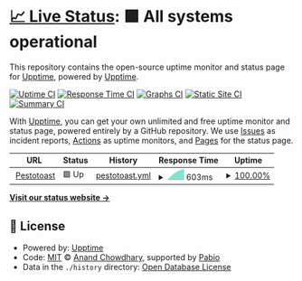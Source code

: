 # [📈 Live Status](https://demo.upptime.js.org): <!--live status--> **🟩 All systems operational**

This repository contains the open-source uptime monitor and status page for [Upptime](https://upptime.js.org), powered by [Upptime](https://github.com/upptime/upptime).

[![Uptime CI](https://github.com/pestotoast/upptime/workflows/Uptime%20CI/badge.svg)](https://github.com/pestotoast/upptime/actions?query=workflow%3A%22Uptime+CI%22)
[![Response Time CI](https://github.com/pestotoast/upptime/workflows/Response%20Time%20CI/badge.svg)](https://github.com/pestotoast/upptime/actions?query=workflow%3A%22Response+Time+CI%22)
[![Graphs CI](https://github.com/pestotoast/upptime/workflows/Graphs%20CI/badge.svg)](https://github.com/pestotoast/upptime/actions?query=workflow%3A%22Graphs+CI%22)
[![Static Site CI](https://github.com/pestotoast/upptime/workflows/Static%20Site%20CI/badge.svg)](https://github.com/pestotoast/upptime/actions?query=workflow%3A%22Static+Site+CI%22)
[![Summary CI](https://github.com/pestotoast/upptime/workflows/Summary%20CI/badge.svg)](https://github.com/pestotoast/upptime/actions?query=workflow%3A%22Summary+CI%22)

With [Upptime](https://upptime.js.org), you can get your own unlimited and free uptime monitor and status page, powered entirely by a GitHub repository. We use [Issues](https://github.com/upptime/upptime/issues) as incident reports, [Actions](https://github.com/pestotoast/upptime/actions) as uptime monitors, and [Pages](https://demo.upptime.js.org) for the status page.

<!--start: status pages-->
<!-- This summary is generated by Upptime (https://github.com/upptime/upptime) -->
<!-- Do not edit this manually, your changes will be overwritten -->
<!-- prettier-ignore -->
| URL | Status | History | Response Time | Uptime |
| --- | ------ | ------- | ------------- | ------ |
| <img alt="" src="https://icons.duckduckgo.com/ip3/pestotoast.de.ico" height="13"> [Pestotoast](https://pestotoast.de) | 🟩 Up | [pestotoast.yml](https://github.com/pestotoast/upptime/commits/HEAD/history/pestotoast.yml) | <details><summary><img alt="Response time graph" src="./graphs/pestotoast/response-time-week.png" height="20"> 603ms</summary><br><a href="https://pestotoast.github.io/history/pestotoast"><img alt="Response time 603" src="https://img.shields.io/endpoint?url=https%3A%2F%2Fraw.githubusercontent.com%2Fpestotoast%2Fupptime%2FHEAD%2Fapi%2Fpestotoast%2Fresponse-time.json"></a><br><a href="https://pestotoast.github.io/history/pestotoast"><img alt="24-hour response time 603" src="https://img.shields.io/endpoint?url=https%3A%2F%2Fraw.githubusercontent.com%2Fpestotoast%2Fupptime%2FHEAD%2Fapi%2Fpestotoast%2Fresponse-time-day.json"></a><br><a href="https://pestotoast.github.io/history/pestotoast"><img alt="7-day response time 603" src="https://img.shields.io/endpoint?url=https%3A%2F%2Fraw.githubusercontent.com%2Fpestotoast%2Fupptime%2FHEAD%2Fapi%2Fpestotoast%2Fresponse-time-week.json"></a><br><a href="https://pestotoast.github.io/history/pestotoast"><img alt="30-day response time 603" src="https://img.shields.io/endpoint?url=https%3A%2F%2Fraw.githubusercontent.com%2Fpestotoast%2Fupptime%2FHEAD%2Fapi%2Fpestotoast%2Fresponse-time-month.json"></a><br><a href="https://pestotoast.github.io/history/pestotoast"><img alt="1-year response time 603" src="https://img.shields.io/endpoint?url=https%3A%2F%2Fraw.githubusercontent.com%2Fpestotoast%2Fupptime%2FHEAD%2Fapi%2Fpestotoast%2Fresponse-time-year.json"></a></details> | <details><summary><a href="https://pestotoast.github.io/history/pestotoast">100.00%</a></summary><a href="https://pestotoast.github.io/history/pestotoast"><img alt="All-time uptime 100.00%" src="https://img.shields.io/endpoint?url=https%3A%2F%2Fraw.githubusercontent.com%2Fpestotoast%2Fupptime%2FHEAD%2Fapi%2Fpestotoast%2Fuptime.json"></a><br><a href="https://pestotoast.github.io/history/pestotoast"><img alt="24-hour uptime 100.00%" src="https://img.shields.io/endpoint?url=https%3A%2F%2Fraw.githubusercontent.com%2Fpestotoast%2Fupptime%2FHEAD%2Fapi%2Fpestotoast%2Fuptime-day.json"></a><br><a href="https://pestotoast.github.io/history/pestotoast"><img alt="7-day uptime 100.00%" src="https://img.shields.io/endpoint?url=https%3A%2F%2Fraw.githubusercontent.com%2Fpestotoast%2Fupptime%2FHEAD%2Fapi%2Fpestotoast%2Fuptime-week.json"></a><br><a href="https://pestotoast.github.io/history/pestotoast"><img alt="30-day uptime 100.00%" src="https://img.shields.io/endpoint?url=https%3A%2F%2Fraw.githubusercontent.com%2Fpestotoast%2Fupptime%2FHEAD%2Fapi%2Fpestotoast%2Fuptime-month.json"></a><br><a href="https://pestotoast.github.io/history/pestotoast"><img alt="1-year uptime 100.00%" src="https://img.shields.io/endpoint?url=https%3A%2F%2Fraw.githubusercontent.com%2Fpestotoast%2Fupptime%2FHEAD%2Fapi%2Fpestotoast%2Fuptime-year.json"></a></details>

<!--end: status pages-->

[**Visit our status website →**](https://demo.upptime.js.org)

## 📄 License

- Powered by: [Upptime](https://github.com/upptime/upptime)
- Code: [MIT](./LICENSE) © [Anand Chowdhary](https://anandchowdhary.com), supported by [Pabio](https://pabio.com)
- Data in the `./history` directory: [Open Database License](https://opendatacommons.org/licenses/odbl/1-0/)
